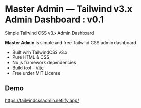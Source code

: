# Master Admin &mdash; Tailwind v3.x Admin Dashboard : v0.1

Simple Tailwind CSS v3.x Admin Dashboard

**Master Admin** is simple and free Tailwind CSS admin dashboard

* Built with TailwindCSS v3.x
* Pure HTML & CSS
* No js framework dependencies
* Build tool - [Vite](https://vitejs.dev/) 
* Free under MIT License

## Demo

https://tailwindcssadmin.netlify.app/

